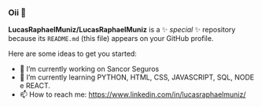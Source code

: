 ### Oii 👋


**LucasRaphaelMuniz/LucasRaphaelMuniz** is a ✨ _special_ ✨ repository because its `README.md` (this file) appears on your GitHub profile.

Here are some ideas to get you started:

- 🔭 I’m currently working on Sancor Seguros
- 🌱 I’m currently learning PYTHON, HTML, CSS, JAVASCRIPT, SQL, NODE e REACT.
- 📫 How to reach me: https://www.linkedin.com/in/lucasraphaelmuniz/


